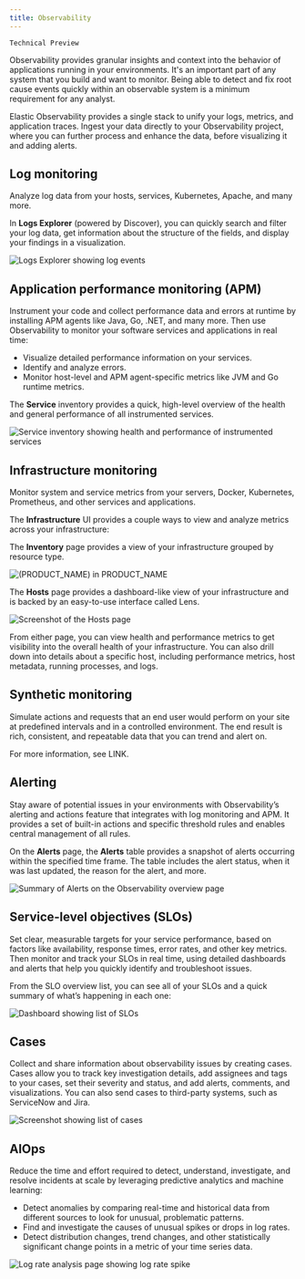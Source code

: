 ```yaml
---
title: Observability
---
```


```{caution}
Technical Preview
```

Observability provides granular insights and context into the behavior of applications running in your environments.
It's an important part of any system that you build and want to monitor.
Being able to detect and fix root cause events quickly within an observable system is a minimum requirement for any analyst.

Elastic Observability provides a single stack to unify your logs, metrics, and application traces.
Ingest your data directly to your Observability project, where you can further process and enhance the data,
before visualizing it and adding alerts.

## Log monitoring

Analyze log data from your hosts, services, Kubernetes, Apache, and many more.

In **Logs Explorer** (powered by Discover), you can quickly search and filter your log data,
get information about the structure of the fields, and display your findings in a visualization.

![Logs Explorer showing log events](images/log-explorer-overview.png)

## Application performance monitoring (APM)

Instrument your code and collect performance data and errors at runtime by installing APM agents like Java, Go, .NET, and many more.
Then use Observability to monitor your software services and applications in real time:

* Visualize detailed performance information on your services.
* Identify and analyze errors.
* Monitor host-level and APM agent-specific metrics like JVM and Go runtime metrics.

The **Service** inventory provides a quick, high-level overview of the health and general performance of all instrumented services.

![Service inventory showing health and performance of instrumented services](images/services-inventory.png)

## Infrastructure monitoring

Monitor system and service metrics from your servers, Docker, Kubernetes, Prometheus, and other services and applications.

The **Infrastructure** UI provides a couple ways to view and analyze metrics across your infrastructure:

The **Inventory** page provides a view of your infrastructure grouped by resource type.

![(PRODUCT_NAME) in PRODUCT_NAME](images/metrics-app.png)

The **Hosts** page provides a dashboard-like view of your infrastructure and is backed by an easy-to-use interface called Lens.

![Screenshot of the Hosts page](images/hosts.png)

From either page, you can view health and performance metrics to get visibility into the overall health of your infrastructure.
You can also drill down into details about a specific host, including performance metrics, host metadata, running processes,
and logs.

## Synthetic monitoring

Simulate actions and requests that an end user would perform on your site at predefined intervals and in a controlled environment.
The end result is rich, consistent, and repeatable data that you can trend and alert on.

For more information, see LINK.

## Alerting

Stay aware of potential issues in your environments with Observability’s alerting
and actions feature that integrates with log monitoring and APM.
It provides a set of built-in actions and specific threshold rules
and enables central management of all rules.

On the **Alerts** page, the **Alerts** table provides a snapshot of alerts occurring within the specified time frame. The table includes the alert status, when it was last updated, the reason for the alert, and more.

![Summary of Alerts on the Observability overview page](images/observability-alerts-overview.png)

## Service-level objectives (SLOs)

Set clear, measurable targets for your service performance,
based on factors like availability, response times, error rates, and other key metrics.
Then monitor and track your SLOs in real time,
using detailed dashboards and alerts that help you quickly identify and troubleshoot issues.

From the SLO overview list, you can see all of your SLOs and a quick summary of what’s happening in each one:

![Dashboard showing list of SLOs](images/slo-dashboard.png)

## Cases

Collect and share information about observability issues by creating cases.
Cases allow you to track key investigation details,
add assignees and tags to your cases, set their severity and status, and add alerts,
comments, and visualizations. You can also send cases to third-party systems,
such as ServiceNow and Jira.

![Screenshot showing list of cases](images/cases.png)

## AIOps

Reduce the time and effort required to detect, understand, investigate, and resolve incidents at scale
by leveraging predictive analytics and machine learning:

* Detect anomalies by comparing real-time and historical data from different sources to look for unusual, problematic patterns.
* Find and investigate the causes of unusual spikes or drops in log rates.
* Detect distribution changes, trend changes, and other statistically significant change points in a metric of your time series data.

![Log rate analysis page showing log rate spike ](images/log-rate-analysis.png)
